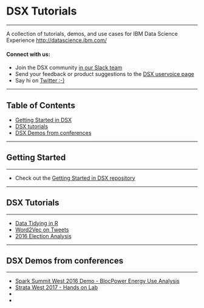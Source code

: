 # DSX Tutorials

---

A collection of tutorials, demos, and use cases for IBM Data Science Experience http://datascience.ibm.com/

#### Connect with us:
- Join the DSX community [in our Slack team](dsxcommunity.slack.com)
- Send your feedback or product suggestions to the [DSX uservoice page](https://datascix.uservoice.com/)
- Say hi on [Twitter :-)](https://twitter.com/IBMDataScience)

---

## Table of Contents

<ul>
    <li><a href="#getting-started">Getting Started in DSX</a></li>
    <li><a href="#tuts">DSX tutorials</a></li>
    <li><a href="#demos">DSX Demos from conferences</a></li>
</ul>

---

## Getting Started <a name="getting-started"></a>

---

- Check out the [Getting Started in DSX repository](https://github.com/IBMDataScience/getting-started)

---

## DSX Tutorials <a name="tuts"></a>

---
- [Data Tidying in R](https://github.com/IBMDataScience/data-tidying-r)
- [Word2Vec on Tweets](https://github.com/IBMDataScience/word2vec)
- [2016 Election Analysis](https://github.com/IBMDataScience/election2016)

---

## DSX Demos from conferences<a name="demos"></a>

---

- [Spark Summit West 2016 Demo - BlocPower Energy Use Analysis](https://github.com/IBMDataScience/SparkSummitDemo)
- [Strata West 2017 - Hands on Lab](https://github.com/IBMDataScience/Strata2017)
-
-
